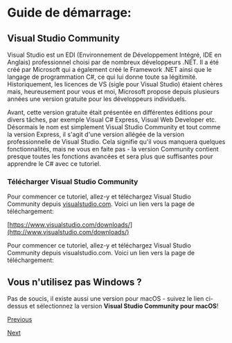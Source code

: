 # Guide de démarrage:

## Visual Studio Community

Visual Studio est un EDI (Environnement de Développement Intégré, IDE en Anglais) professionnel choisi par de nombreux développeurs .NET. Il a été créé par Microsoft qui a également créé le Framework .NET ainsi que le langage de programmation C#, ce qui lui donne toute sa légitimité. Historiquement, les licences de VS (sigle pour Visual Studio) étaient chères mais, heureusement pour vous et moi, Microsoft propose depuis plusieurs années une version gratuite pour les développeurs individuels.

Avant, cette version gratuite était présentée en différentes éditions pour divers tâches, par exemple Visual C# Express, Visual Web Developer etc. Désormais le nom est simplement Visual Studio Community et tout comme la version Express, il s'agit d'une version allégée de la version professionnelle de Visual Studio. Cela signifie qu'il vous manquera quelques fonctionnalités, mais ne vous en faite pas - la version Community contient presque toutes les fonctions avancées et sera plus que suffisantes pour apprendre le C# avec ce tutoriel.

### Télécharger Visual Studio Community

Pour commencer ce tutoriel, allez-y et téléchargez Visual Studio Community depuis [visualstudio.com](http://www.visualstudio.com). Voici un lien vers la page de téléchargement:

[https://www.visualstudio.com/downloads/](http://www.visualstudio.com/downloads/)

Pour commencer ce tutoriel, allez-y et téléchargez Visual Studio Community depuis visualstudio.com. Voici un lien vers la page de téléchargement:

## Vous n'utilisez pas Windows ?

Pas de soucis, il existe aussi une version pour macOS - suivez le lien ci-dessus et sélectionnez la version **Visual Studio Community pour macOS**!

[Previous](../README.md)

[Next](HelloWorld.md)